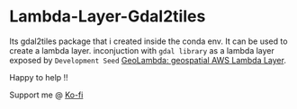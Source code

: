 # Lambda-Layer-Gdal2tiles
Its gdal2tiles package that i created inside the conda env. It can be used to create a lambda layer.
inconjuction with `gdal library` as a lambda layer exposed by `Development Seed`  [GeoLambda: geospatial AWS Lambda Layer](https://github.com/developmentseed/geolambda).

Happy to help !!

Support me @ [Ko-fi](https://Ko-fi.com/rubenrao79269)
